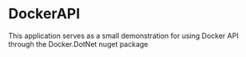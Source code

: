 # DockerAPI
This application serves as a small demonstration for using Docker API through the Docker.DotNet nuget package
